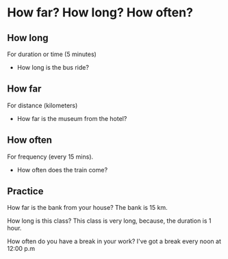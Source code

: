 # How far? How long? How often?

## How long

For duration or time (5 minutes)

- How long is the bus ride?

## How far

For distance (kilometers)

- How far is the museum from the hotel?

## How often

For frequency (every 15 mins).

- How often does the train come?

## Practice

How far is the bank from your house?
The bank is 15 km.

How long is this class?
This class is very long, because, the duration is 1 hour.

How often do you have a break in your work?
I've got a break every noon at 12:00 p.m
